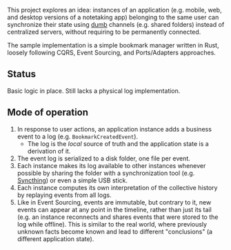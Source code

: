 This project explores an idea: instances of an application (e.g. mobile, web, and desktop versions of a notetaking app) belonging to the same user can synchronize their state using [dumb](https://www.hyperorg.com/misc/stupidnet.html) channels (e.g. shared folders) instead of centralized servers, without requiring to be permanently connected.

The sample implementation is a simple bookmark manager written in Rust, loosely following CQRS, Event Sourcing, and Ports/Adapters approaches.

## Status

Basic logic in place. Still lacks a physical log implementation.

## Mode of operation

1. In response to user actions, an application instance adds a business event to a log (e.g. `BookmarkCreatedEvent`).
   - The log is the _local_ source of truth and the application state is a derivation of it.
2. The event log is serialized to a disk folder, one file per event.
3. Each instance makes its log available to other instances whenever possible by sharing the folder with a synchronization tool (e.g. [Syncthing](https://syncthing.net/)) or even a simple USB stick.
4. Each instance computes its own interpretation of the collective history by replaying events from all logs.
5. Like in Event Sourcing, events are immutable, but contrary to it, new events can appear at any point in the timeline, rather than just its tail (e.g. an instance reconnects and shares events that were stored to the log while offline). This is similar to the real world, where previously unknown facts become known and lead to different "conclusions" (a different application state).
